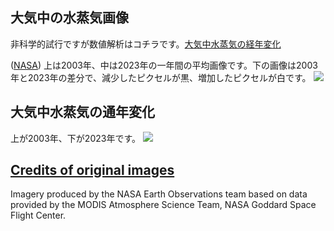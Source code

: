 ## 大気中の水蒸気画像

非科学的試行ですが数値解析はコチラです。[大気中水蒸気の経年変化](numbers.md)

([NASA](https://neo.gsfc.nasa.gov/view.php?datasetId=MYDAL2_M_SKY_WV))
上は2003年、中は2023年の一年間の平均画像です。下の画像は2003年と2023年の差分で、減少したピクセルが黒、増加したピクセルが白です。
![](Images/aqua_ave+.png)

## 大気中水蒸気の通年変化
上が2003年、下が2023年です。
![](Images/scomb0323.gif)

## [Credits of original images](https://neo.gsfc.nasa.gov/view.php?datasetId=MYDAL2_M_SKY_WV)
Imagery produced by the NASA Earth Observations team based on data provided by the MODIS Atmosphere Science Team, NASA Goddard Space Flight Center.
